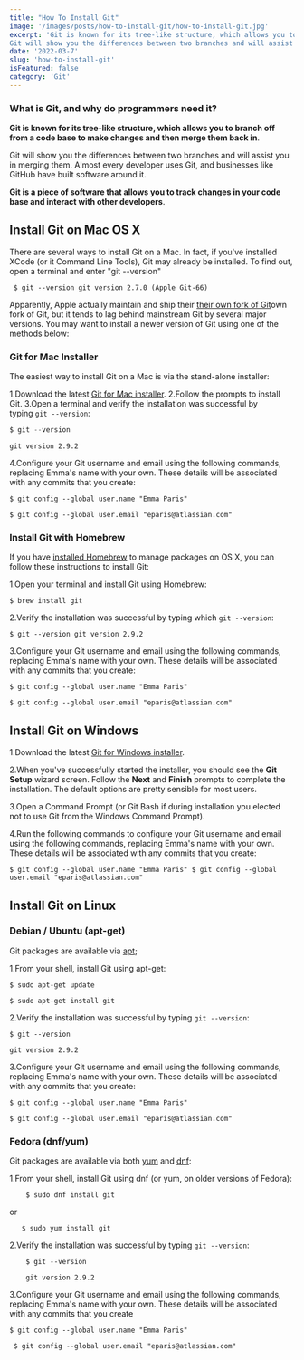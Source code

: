 ```yaml
---
title: "How To Install Git"
image: '/images/posts/how-to-install-git/how-to-install-git.jpg'
excerpt: 'Git is known for its tree-like structure, which allows you to branch off from a code base to make changes and then merge them back in.
Git will show you the differences between two branches and will assist you in merging them.' 
date: '2022-03-7'
slug: 'how-to-install-git'
isFeatured: false
category: 'Git'
---
```


### What is Git, and why do programmers need it?

**Git is known for its tree-like structure, which allows you to branch off from a code base to make changes and then merge them back in**.


Git will show you the differences between two branches and will assist you in merging them. Almost every developer uses Git, and businesses like GitHub have built software around it.

**Git is a piece of software that allows you to track changes in your code base and interact with other developers**.

## Install Git on Mac OS X

There are several ways to install Git on a Mac. In fact, if you've installed XCode (or it Command Line Tools), Git may already be installed. To find out, open a terminal and enter  "git --version"    
```plainText
 $ git --version git version 2.7.0 (Apple Git-66) 
 ```

Apparently, Apple actually maintain and ship their [their own fork of Git](http://opensource.apple.com/source/Git/)own fork of Git, but it tends to lag behind mainstream Git by several major versions. You may want to install a newer version of Git using one of the methods below: 

### Git for Mac Installer

The easiest way to install Git on a Mac is via the stand-alone installer:

1.Download the latest [Git for Mac installer](https://sourceforge.net/projects/git-osx-installer/files/).
2.Follow the prompts to install Git.
3.Open a terminal and verify the installation was successful by typing `git --version`:

```javascript
$ git --version
```


```
git version 2.9.2
```
4.Configure your Git username and email using the following commands, replacing Emma's name with your own. These details will be associated with any commits that you create:

```
$ git config --global user.name "Emma Paris"
```


```
$ git config --global user.email "eparis@atlassian.com"
```

### **Install Git with Homebrew**

If you have [installed Homebrew](http://brew.sh/) to manage packages on OS X, you can follow these instructions to install Git:

1.Open your terminal and install Git using Homebrew:

```
$ brew install git
```

2.Verify the installation was successful by typing which `git --version`:

```
$ git --version git version 2.9.2
```

3.Configure your Git username and email using the following commands, replacing Emma's name with your own. These details will be associated with any commits that you create:

```
$ git config --global user.name "Emma Paris"
```

```
$ git config --global user.email "eparis@atlassian.com"
```

## **Install Git on Windows**

1.Download the latest [Git for Windows installer](https://git-for-windows.github.io/).

2.When you've successfully started the installer, you should see the **Git Setup** wizard screen. Follow the **Next** and **Finish** prompts to complete the installation. The default options are pretty sensible for most users.

3.Open a Command Prompt (or Git Bash if during installation you elected not to use Git from the Windows Command Prompt).

4.Run the following commands to configure your Git username and email using the following commands, replacing Emma's name with your own. These details will be associated with any commits that you create:

```
$ git config --global user.name "Emma Paris" $ git config --global user.email "eparis@atlassian.com"
```

## **Install Git on Linux**

### Debian / Ubuntu (apt-get)

Git packages are available via [apt](https://wiki.debian.org/Apt);

1.From your shell, install Git using apt-get:

```
$ sudo apt-get update
```

```
$ sudo apt-get install git
```

2.Verify the installation was successful by typing `git --version`:

```
$ git --version
```

```
git version 2.9.2
```

3.Configure your Git username and email using the following commands, replacing Emma's name with your own. These details will be associated with any commits that you create:

```
$ git config --global user.name "Emma Paris"
```

```
$ git config --global user.email "eparis@atlassian.com"
```

### Fedora (dnf/yum)

Git packages are available via both [yum](https://fedoraproject.org/wiki/Yum) and [dnf](https://fedoraproject.org/wiki/Dnf):

1.From your shell, install Git using dnf (or yum, on older versions of Fedora):
    
```
    $ sudo dnf install git
```
    
 or
    
 ```
    $ sudo yum install git
```
    
2.Verify the installation was successful by typing `git --version`:
    
```
    $ git --version
 ```
    
```
    git version 2.9.2
```
    
3.Configure your Git username and email using the following commands, replacing Emma's name with your own. These details will be associated with any commits that you create

```
$ git config --global user.name "Emma Paris"
```

```
 $ git config --global user.email "eparis@atlassian.com"
```